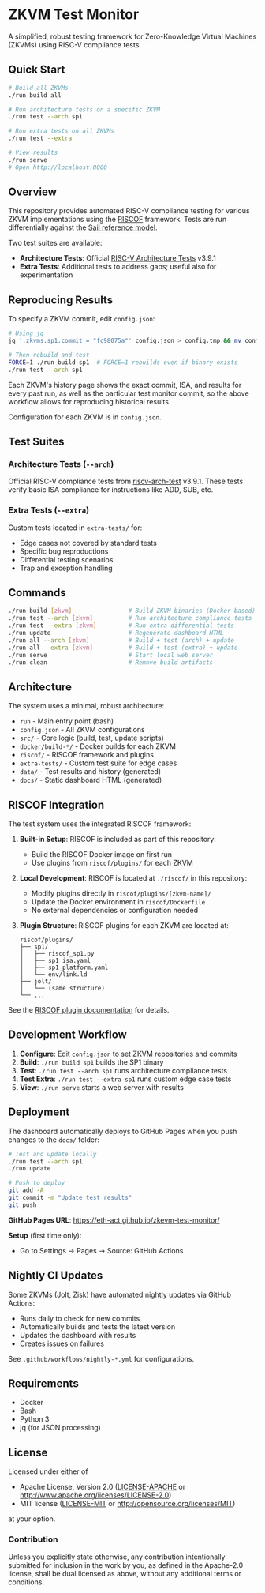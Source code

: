 # ZKVM Test Monitor

A simplified, robust testing framework for Zero-Knowledge Virtual Machines (ZKVMs) using RISC-V compliance tests.

## Quick Start

```bash
# Build all ZKVMs
./run build all

# Run architecture tests on a specific ZKVM
./run test --arch sp1

# Run extra tests on all ZKVMs
./run test --extra

# View results
./run serve
# Open http://localhost:8000
```

## Overview

This repository provides automated RISC-V compliance testing for various ZKVM implementations using the [RISCOF](https://github.com/riscv-software-src/riscof/) framework. Tests are run differentially against the [Sail reference model](https://github.com/riscv/sail-riscv).

Two test suites are available:
- **Architecture Tests**: Official [RISC-V Architecture Tests](https://github.com/riscv-non-isa/riscv-arch-test) v3.9.1
- **Extra Tests**: Additional tests to address gaps; useful also for experimentation

## Reproducing Results

To specify a ZKVM commit, edit `config.json`:
```bash
# Using jq
jq '.zkvms.sp1.commit = "fc98075a"' config.json > config.tmp && mv config.tmp config.json

# Then rebuild and test
FORCE=1 ./run build sp1  # FORCE=1 rebuilds even if binary exists
./run test --arch sp1
```

Each ZKVM's history page shows the exact commit, ISA, and results for every past run, as well as the particular test monitor commit, so the above workflow allows for reproducing historical results. 

Configuration for each ZKVM is in `config.json`.

## Test Suites

### Architecture Tests (`--arch`)
Official RISC-V compliance tests from [riscv-arch-test](https://github.com/riscv-non-isa/riscv-arch-test) v3.9.1. These tests verify basic ISA compliance for instructions like ADD, SUB, etc.

### Extra Tests (`--extra`)
Custom tests located in `extra-tests/` for:
- Edge cases not covered by standard tests
- Specific bug reproductions
- Differential testing scenarios
- Trap and exception handling

## Commands

```bash
./run build [zkvm]                # Build ZKVM binaries (Docker-based)
./run test --arch [zkvm]          # Run architecture compliance tests
./run test --extra [zkvm]         # Run extra differential tests
./run update                      # Regenerate dashboard HTML
./run all --arch [zkvm]           # Build + test (arch) + update
./run all --extra [zkvm]          # Build + test (extra) + update
./run serve                       # Start local web server
./run clean                       # Remove build artifacts
```

## Architecture

The system uses a minimal, robust architecture:

- `run` - Main entry point (bash)
- `config.json` - All ZKVM configurations
- `src/` - Core logic (build, test, update scripts)
- `docker/build-*/` - Docker builds for each ZKVM
- `riscof/` - RISCOF framework and plugins
- `extra-tests/` - Custom test suite for edge cases
- `data/` - Test results and history (generated)
- `docs/` - Static dashboard HTML (generated)

## RISCOF Integration

The test system uses the integrated RISCOF framework:

1. **Built-in Setup**: RISCOF is included as part of this repository:
   - Build the RISCOF Docker image on first run
   - Use plugins from `riscof/plugins/` for each ZKVM

2. **Local Development**: RISCOF is located at `./riscof/` in this repository:
   - Modify plugins directly in `riscof/plugins/[zkvm-name]/`
   - Update the Docker environment in `riscof/Dockerfile`
   - No external dependencies or configuration needed

3. **Plugin Structure**: RISCOF plugins for each ZKVM are located at:
   ```
   riscof/plugins/
   ├── sp1/
   │   ├── riscof_sp1.py
   │   ├── sp1_isa.yaml
   │   ├── sp1_platform.yaml
   │   └── env/link.ld
   ├── jolt/
   │   └── (same structure)
   └── ...
   ```

See the [RISCOF plugin documentation](https://riscof.readthedocs.io/) for details.

## Development Workflow

1. **Configure**: Edit `config.json` to set ZKVM repositories and commits
2. **Build**: `./run build sp1` builds the SP1 binary
3. **Test**: `./run test --arch sp1` runs architecture compliance tests
4. **Test Extra**: `./run test --extra sp1` runs custom edge case tests
5. **View**: `./run serve` starts a web server with results

## Deployment

The dashboard automatically deploys to GitHub Pages when you push changes to the `docs/` folder:

```bash
# Test and update locally
./run test --arch sp1
./run update

# Push to deploy
git add -A
git commit -m "Update test results"
git push
```

**GitHub Pages URL**: https://eth-act.github.io/zkevm-test-monitor/

**Setup** (first time only):
- Go to Settings → Pages → Source: GitHub Actions

## Nightly CI Updates

Some ZKVMs (Jolt, Zisk) have automated nightly updates via GitHub Actions:
- Runs daily to check for new commits
- Automatically builds and tests the latest version
- Updates the dashboard with results
- Creates issues on failures

See `.github/workflows/nightly-*.yml` for configurations.

## Requirements

- Docker
- Bash
- Python 3
- jq (for JSON processing)

## License

Licensed under either of

* Apache License, Version 2.0 ([LICENSE-APACHE](LICENSE-APACHE) or http://www.apache.org/licenses/LICENSE-2.0)
* MIT license ([LICENSE-MIT](LICENSE-MIT) or http://opensource.org/licenses/MIT)

at your option.

### Contribution

Unless you explicitly state otherwise, any contribution intentionally submitted for inclusion in the work by you, as defined in the Apache-2.0 license, shall be dual licensed as above, without any additional terms or conditions.
